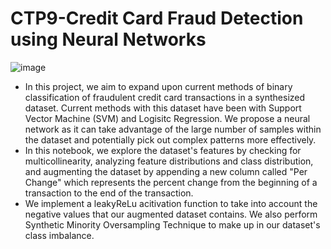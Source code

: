 # CTP9-Credit Card Fraud Detection using Neural Networks

![image](https://github.com/user-attachments/assets/7b2a6ff0-e08c-4716-b0bc-07a48fd70ee0)

- In this project, we aim to expand upon current methods of binary classification of fraudulent credit card transactions in a synthesized dataset. Current methods with this dataset have been with Support Vector Machine (SVM) and Logisitc Regression. We propose a neural network as it can take advantage of the large number of samples within the dataset and potentially pick out complex patterns more effectively.
- In this notebook, we explore the dataset's features by checking for multicollinearity, analyzing feature distributions and class distribution, and augmenting the dataset by appending a new column called "Per Change" which represents the percent change from the beginning of a transaction to the end of the transaction.
- We implement a leakyReLu acitivation function to take into account the negative values that our augmented dataset contains. We also perform Synthetic Minority Oversampling Technique to make up in our dataset's class imbalance. 
